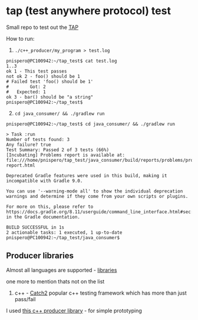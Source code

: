 # tap (test anywhere protocol) test
Small repo to test out the [TAP](https://testanything.org/) 

How to run:
1. `./c++_producer/my_program > test.log`
```
pnispero@PC100942:~/tap_test$ cat test.log
1..3
ok 1 - This test passes
not ok 2 - foo() should be 1
# Failed test 'foo() should be 1'
#        Got: 2
#   Expected: 1
ok 3 - bar() should be "a string"
pnispero@PC100942:~/tap_test$
```
2. `cd java_consumer/ && ./gradlew run`
```
pnispero@PC100942:~/tap_test$ cd java_consumer/ && ./gradlew run

> Task :run
Number of tests found: 3
Any failure? true
Test Summary: Passed 2 of 3 tests (66%)
[Incubating] Problems report is available at: file:///home/pnispero/tap_test/java_consumer/build/reports/problems/problems-report.html

Deprecated Gradle features were used in this build, making it incompatible with Gradle 9.0.

You can use '--warning-mode all' to show the individual deprecation warnings and determine if they come from your own scripts or plugins.

For more on this, please refer to https://docs.gradle.org/8.11/userguide/command_line_interface.html#sec:command_line_warnings in the Gradle documentation.

BUILD SUCCESSFUL in 1s
2 actionable tasks: 1 executed, 1 up-to-date
pnispero@PC100942:~/tap_test/java_consumer$
```

## Producer libraries
Almost all languages are supported - [libraries](https://testanything.org/producers.html)

one more to mention thats not on the list
1. c++ - [Catch2](https://github.com/catchorg/Catch2/blob/devel/docs/ci-and-misc.md#top) popular c++ testing framework which has more than just pass/fail

I used [this c++ producer library](https://github.com/cbab/libtappp) - for simple prototyping
